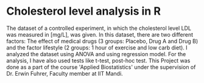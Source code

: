 # Cholesterol level analysis in R
The dataset of a controlled experiment, in which the cholesterol level LDL was measured in [mg/L], was given. 
In this dataset, there are two different factors: The effect of medical drugs (3 groups: Placebo, Drug A and Drug B) and the factor
lifestyle (2 groups: 1 hour of exercise and low carb diet).
I analyzed the dataset using ANOVA and using regression model. For the analysis, I have also used tests like t-test, post-hoc test.
This Project was done as a part of the course 'Applied Biostatistics' under the supervision of Dr. Erwin Fuhrer, Faculty member at IIT Mandi.
